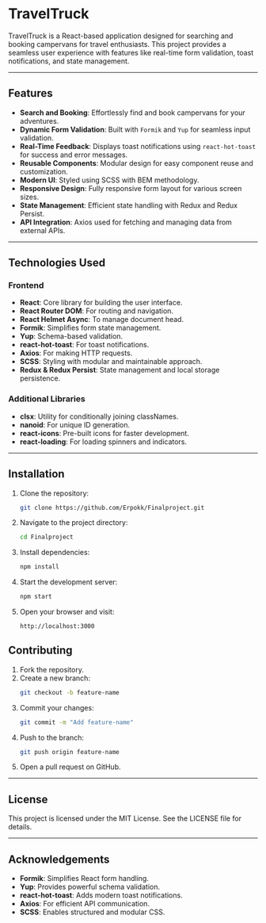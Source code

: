 # TravelTruck

TravelTruck is a React-based application designed for searching and booking campervans for travel enthusiasts. This project provides a seamless user experience with features like real-time form validation, toast notifications, and state management.

---

## Features

- **Search and Booking**: Effortlessly find and book campervans for your adventures.
- **Dynamic Form Validation**: Built with `Formik` and `Yup` for seamless input validation.
- **Real-Time Feedback**: Displays toast notifications using `react-hot-toast` for success and error messages.
- **Reusable Components**: Modular design for easy component reuse and customization.
- **Modern UI**: Styled using SCSS with BEM methodology.
- **Responsive Design**: Fully responsive form layout for various screen sizes.
- **State Management**: Efficient state handling with Redux and Redux Persist.
- **API Integration**: Axios used for fetching and managing data from external APIs.

---

## Technologies Used

### Frontend

- **React**: Core library for building the user interface.
- **React Router DOM**: For routing and navigation.
- **React Helmet Async**: To manage document head.
- **Formik**: Simplifies form state management.
- **Yup**: Schema-based validation.
- **react-hot-toast**: For toast notifications.
- **Axios**: For making HTTP requests.
- **SCSS**: Styling with modular and maintainable approach.
- **Redux & Redux Persist**: State management and local storage persistence.

### Additional Libraries

- **clsx**: Utility for conditionally joining classNames.
- **nanoid**: For unique ID generation.
- **react-icons**: Pre-built icons for faster development.
- **react-loading**: For loading spinners and indicators.

---

## Installation

1. Clone the repository:

   ```bash
   git clone https://github.com/Erpokk/Finalproject.git
   ```

2. Navigate to the project directory:

   ```bash
   cd Finalproject
   ```

3. Install dependencies:

   ```bash
   npm install
   ```

4. Start the development server:

   ```bash
   npm start
   ```

5. Open your browser and visit:
   ```
   http://localhost:3000
   ```

## Contributing

1. Fork the repository.
2. Create a new branch:
   ```bash
   git checkout -b feature-name
   ```
3. Commit your changes:
   ```bash
   git commit -m "Add feature-name"
   ```
4. Push to the branch:
   ```bash
   git push origin feature-name
   ```
5. Open a pull request on GitHub.

---

## License

This project is licensed under the MIT License. See the LICENSE file for details.

---

## Acknowledgements

- **Formik**: Simplifies React form handling.
- **Yup**: Provides powerful schema validation.
- **react-hot-toast**: Adds modern toast notifications.
- **Axios**: For efficient API communication.
- **SCSS**: Enables structured and modular CSS.
